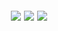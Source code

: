 <!-- Streaks Card -->
<h2 align="center">
  <a>
    <img align="center" src="https://streak-stats.demolab.com?user=AshiePleb&theme=outrun&date_format=j%20M%5B%20Y%5D&mode=weekly">
  </a>
  
<!-- Stats Card -->  
  <a>
    <img align="center" src="https://github-readme-stats.vercel.app/api?username=AshiePleb&repo=github-readme-stats&count_private=true&include_all_commits=true&show_icons=true&theme=outrun&card_width=750&cache_seconds=1800">
  </a>
  
<!-- Top Languages Card -->
  <a>
    <img align="center" src="https://github-readme-stats.vercel.app/api/top-langs?username=AshiePleb&repo=github-readme-stats&count_private=true&show_icons=true&theme=outrun&layout=compact&langs_count=5&card_width=445&cache_seconds=1800">
  </a>
</h2>

